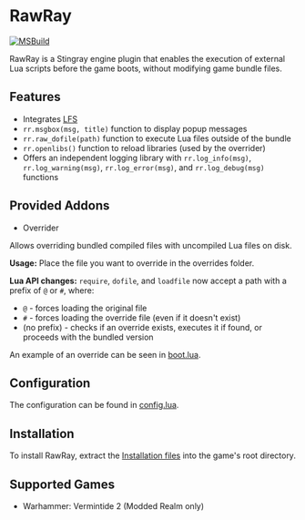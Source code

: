 # RawRay
[![MSBuild](https://github.com/thewhitegoatcb/rawray/actions/workflows/msbuild.yml/badge.svg?branch=master)](https://github.com/thewhitegoatcb/rawray/actions/workflows/msbuild.yml)

RawRay is a Stingray engine plugin that enables the execution of external Lua scripts before the game boots, without modifying game bundle files.

## Features
* Integrates [LFS](https://github.com/lunarmodules/luafilesystem)
* `rr.msgbox(msg, title)` function to display popup messages
* `rr.raw_dofile(path)` function to execute Lua files outside of the bundle
* `rr.openlibs()` function to reload libraries (used by the overrider)
* Offers an independent logging library with `rr.log_info(msg)`, `rr.log_warning(msg)`, `rr.log_error(msg)`, and `rr.log_debug(msg)` functions

## Provided Addons
* Overrider

Allows overriding bundled compiled files with uncompiled Lua files on disk.

__Usage:__ Place the file you want to override in the overrides folder.

__Lua API changes:__ `require`, `dofile`, and `loadfile` now accept a path with a prefix of `@` or `#`, where:
  * `@` - forces loading the original file
  * `#` - forces loading the override file (even if it doesn't exist)
  * (no prefix) - checks if an override exists, executes it if found, or proceeds with the bundled version

An example of an override can be seen in [boot.lua](rawray_lua/rawray/overrides/scripts/boot_init.lua).

## Configuration
The configuration can be found in [config.lua](rawray_lua/rawray/config.lua).

## Installation
To install RawRay, extract the [Installation files](https://github.com/thewhitegoatcb/rawray/releases/latest) into the game's root directory.

## Supported Games
* Warhammer: Vermintide 2 (Modded Realm only)
